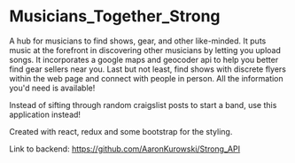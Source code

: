 # Musicians_Together_Strong
A hub for musicians to find shows, gear, and other like-minded. It puts music at the forefront in discovering other musicians by letting you upload songs. It incorporates a google maps and geocoder api to help you better find gear sellers near you. Last but not least, find shows with discrete flyers within the web page and connect with people in person. All the information you'd need is available!

Instead of sifting through random craigslist posts to start a band, use this application instead!

Created with react, redux and some bootstrap for the styling.

Link to backend: https://github.com/AaronKurowski/Strong_API